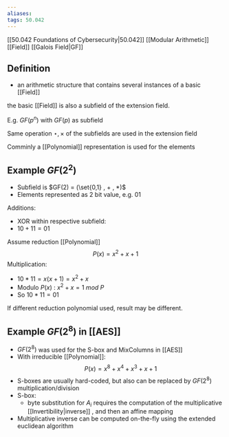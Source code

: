 ```yaml
---
aliases:
tags: 50.042
---
```

[[50.042 Foundations of Cybersecurity|50.042]]
[[Modular Arithmetic]]
[[Field]]
[[Galois Field|GF]]

## Definition
- an arithmetic structure that contains several instances of a basic [[Field]]

the basic [[Field]] is also a subfield of the extension field.

E.g. $GF(p^n)$ with $GF(p)$ as subfield

Same operation $\star, \times$ of the subfields are used in the extension field

Comminly a [[Polynomial]] representation is used for the elements

## Example $GF(2^2)$
- Subfield is $GF(2) = (\set{0,1} , + , *)$
- Elements represented as 2 bit value, e.g. $01$

Additions:
- XOR within respective subfield:
- $10 + 11 = 01$

Assume reduction [[Polynomial]]  $$P(x) = x^2 + x + 1$$
Multiplication:
- $10 * 11 = x(x+1) = x^2 + x$
- Modulo $P(x)$ : $x^2 + x = 1 \ mod \ P$
- So $10 * 11 = 01$

If different reduction polynomial used, result may be different.

## Example $GF(2^8)$ in [[AES]]
- $GF(2^8)$ was used for the S-box and MixColumns in [[AES]]
- With irreducible [[Polynomial]]: $$P(x) = x^8 + x^4 + x^3 + x + 1$$
- S-boxes are usually hard-coded, but also can be replaced by $GF(2^8)$ multiplication/division
- S-box:
	- byte substitution for $A_i$ requires the computation of the multiplicative [[Invertibility|inverse]] , and then an affine mapping
- Multiplicative inverse can be computed on-the-fly using the extended euclidean algorithm
